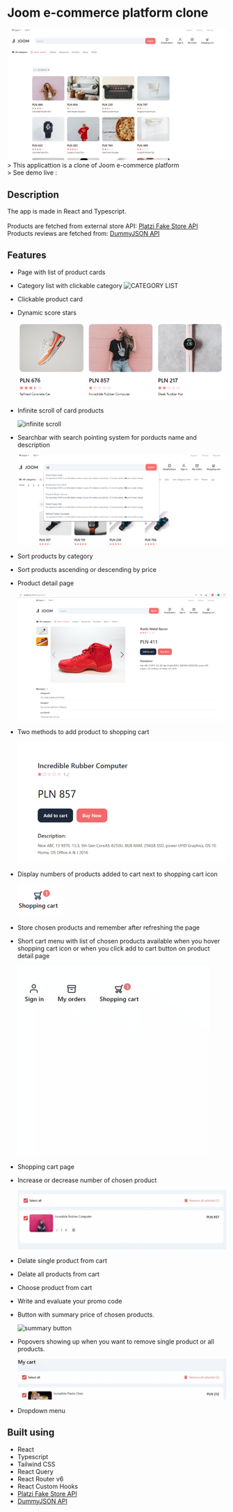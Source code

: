 # Joom e-commerce platform clone

<img src="/readme_images/Joom_main.JPG" alt="project image">
> This applicattion is a clone of Joom e-commerce platform
<br />
> See demo live :

## Description

The app is made in React and Typescript. 
<br />
<br />
Products are fetched from external store API: [Platzi Fake Store API](https://fakeapi.platzi.com/ "click to visit API website") 
<br />
Products reviews are fetched from: [DummyJSON API](https://dummyjson.com/ "click to visit API website")

## Features

  - Page with list of product cards
    
  - Category list with clickable category
    ![CATEGORY LIST](https://github.com/helter88/joom_copy_e-commerce/blob/main/readme_images/By%20category.gif)
  - Clickable product card
  - Dynamic score stars
  
    ![score stars](https://github.com/helter88/joom_copy_e-commerce/blob/main/readme_images/stars.png)
    
  - Infinite scroll of card products
  
    ![infinite scroll](https://github.com/helter88/joom_copy_e-commerce/blob/main/readme_images/infinite%20scrolling.gif)
    
  - Searchbar with search pointing system for porducts name and description
  
    ![searchbar](https://github.com/helter88/joom_copy_e-commerce/blob/main/readme_images/searchbar.png)
    
  - Sort products by category
  - Sort products ascending or descending by price 
  - Product detail page
  
    ![product detail](https://github.com/helter88/joom_copy_e-commerce/blob/main/readme_images/product-cart.png)  
      
  - Two methods to add product to shopping cart
  
    ![two methods](https://github.com/helter88/joom_copy_e-commerce/blob/main/readme_images/two%20options%20to%20add.png)
    
  - Display numbers of products added to cart next to shopping cart icon
  
    ![num products](https://github.com/helter88/joom_copy_e-commerce/blob/main/readme_images/num%20prod%20in%20cart.png)
  
  - Store chosen products and remember after refreshing the page
  - Short cart menu with list of chosen products available when you hover shopping cart icon
    or when you click add to cart button on product detail page
    
    ![cart menu](https://github.com/helter88/joom_copy_e-commerce/blob/main/readme_images/shopping%20cart%20menu.gif)
    
  - Shopping cart page
  - Increase or decrease number of chosen product
  
    ![increase decrease number](https://github.com/helter88/joom_copy_e-commerce/blob/main/readme_images/increase%20num%20of%20products.gif)
  
  - Delate single product from cart
  - Delate all products from cart
  - Choose product from cart
  - Write and evaluate your promo code
  - Button with summary price of chosen products.
  
    
    ![summary button](https://github.com/helter88/joom_copy_e-commerce/blob/main/readme_images/button%20with%20price.gif)
  
  - Popovers showing up when you want to remove single product or all products.
    
    ![popover](https://github.com/helter88/joom_copy_e-commerce/blob/main/readme_images/remove%20all%20popover.gif)
    
  - Dropdown menu
  
## Built using

  - React
  - Typescript
  - Tailwind CSS
  - React Query
  - React Router v6
  - React Custom Hooks
  - [Platzi Fake Store API](https://fakeapi.platzi.com/ "click to visit API website")
  - [DummyJSON API](https://dummyjson.com/ "click to visit API website")
